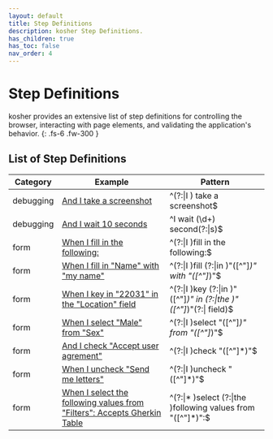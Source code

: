 ```yaml
---
layout: default
title: Step Definitions
description: kosher Step Definitions.
has_children: true
has_toc: false
nav_order: 4
---
```


# Step Definitions

kosher provides an extensive list of step definitions for controlling the browser, interacting with page elements, and validating the application's behavior.
{: .fs-6 .fw-300 }

## List of Step Definitions

| Category  | Example                                                                                                  | Pattern                                                             |
| --------- | -------------------------------------------------------------------------------------------------------- | ------------------------------------------------------------------- |
| debugging | [And I take a screenshot](i_take_a_screenshot.html)                                                      | ^(?:\|I ) take a screenshot$                                        |
| debugging | [And I wait 10 seconds](i_wait_seconds.html)                                                             | ^I wait (\d+) second(?:\|s)$                                        |
| form      | [When I fill in the following:](i_fill_in_the_following.html)                                            | ^(?:\|I )fill in the following:$                                    |
| form      | [When I fill in "Name" with "my name"](i_fill_in_with.html)                                              | ^(?:\|I )fill (?:\|in )"([^"]*)" with "([^"]*)"$                    |
| form      | [When I key in "22031" in the "Location" field](i_key_in.html)                                           | ^(?:\|I )key (?:\|in )"([^"]*)" in (?:\|the )"([^"]*)"(?:\| field)$ |
| form      | [When I select "Male" from "Sex"](i_select_from.html)                                                    | ^(?:\|I )select "([^"]*)" from "([^"]*)"$                           |
| form      | [And I check "Accept user agrement"](i_check.html)                                                       | ^(?:\|I )check "([^"]*)"$                                           |
| form      | [When I uncheck "Send me letters"](i_uncheck.html)                                                       | ^(?:\|I )uncheck "([^"]*)"$                                         |
| form      | [When I select the following values from "Filters": Accepts Gherkin Table](i_select_following_from.html) | ^(?:\|* )select (?:\|the )following values from "([^"]*)":$         |